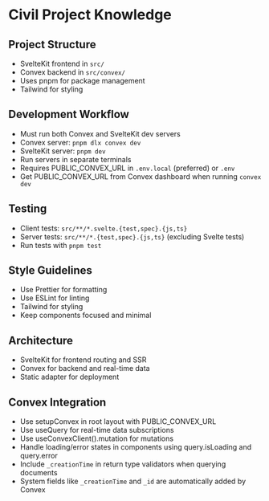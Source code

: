 # Civil Project Knowledge

## Project Structure
- SvelteKit frontend in `src/`
- Convex backend in `src/convex/`
- Uses pnpm for package management
- Tailwind for styling

## Development Workflow
- Must run both Convex and SvelteKit dev servers
- Convex server: `pnpm dlx convex dev`
- SvelteKit server: `pnpm dev`
- Run servers in separate terminals
- Requires PUBLIC_CONVEX_URL in `.env.local` (preferred) or `.env`
- Get PUBLIC_CONVEX_URL from Convex dashboard when running `convex dev`

## Testing
- Client tests: `src/**/*.svelte.{test,spec}.{js,ts}`
- Server tests: `src/**/*.{test,spec}.{js,ts}` (excluding Svelte tests)
- Run tests with `pnpm test`

## Style Guidelines
- Use Prettier for formatting
- Use ESLint for linting
- Tailwind for styling
- Keep components focused and minimal

## Architecture
- SvelteKit for frontend routing and SSR
- Convex for backend and real-time data
- Static adapter for deployment

## Convex Integration
- Use setupConvex in root layout with PUBLIC_CONVEX_URL
- Use useQuery for real-time data subscriptions
- Use useConvexClient().mutation for mutations
- Handle loading/error states in components using query.isLoading and query.error
- Include `_creationTime` in return type validators when querying documents
- System fields like `_creationTime` and `_id` are automatically added by Convex
